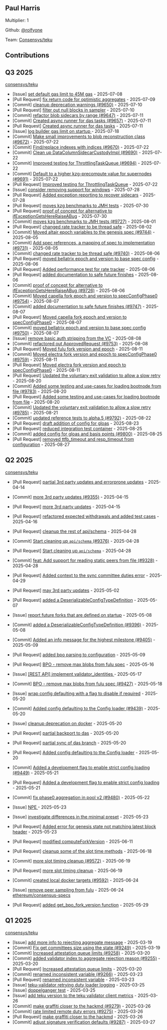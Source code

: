 
## Paul Harris
Multiplier: 1

Github: [@rolfyone](https://github.com/rolfyone)

Team: [Consensys/teku](https://github.com/Consensys/teku/pulls?q=author%3Arolfyone)

## Contributions

## Q3 2025


[consensys/teku](https://github.com/consensys/teku)
* [Issue] [set default gas limit to 45M gas](https://github.com/Consensys/teku/issues/9636) - 2025-07-08
* [Pull Request] [fix return code for optimistic aggregates](https://github.com/Consensys/teku/pull/9643) - 2025-07-09
* [Commit] [cleanup deprecation warnings (#9650)](https://github.com/Consensys/teku/commit/213a67cb9e30cea55bb17dabc4b53737f5b24f42) - 2025-07-10
* [Pull Request] [filter out null blocks in sampler](https://github.com/Consensys/teku/pull/9651) - 2025-07-10
* [Commit] [refactor blob sidecars by range (#9647)](https://github.com/Consensys/teku/commit/f92b699f512379d595fbcf6d916157880ee79eef) - 2025-07-11
* [Commit] [Created async runner for das tasks (#9657)](https://github.com/Consensys/teku/commit/d9e1a4be905d6dfa5d259ab15d869755c555d9e9) - 2025-07-11
* [Pull Request] [Created async runner for das tasks](https://github.com/Consensys/teku/pull/9657) - 2025-07-11
* [Issue] [log builder gas limit on startup ](https://github.com/Consensys/teku/issues/9679) - 2025-07-18
* [Commit] [Make small improvements to blob reconstruction class (#9672)](https://github.com/Consensys/teku/commit/db9688f4995c14db0cb22ad416b15abdd59fc8cd) - 2025-07-22
* [Commit] [Find/replace indexes with indices (#9670)](https://github.com/Consensys/teku/commit/87ef74c4eb743d810adca35be16f2f305d133b4b) - 2025-07-22
* [Commit] [Clean up DataColumnSidecarCustodyImpl (#9690)](https://github.com/Consensys/teku/commit/034ab4ef43ed59cb94dbddc6cdb56f1f31be826f) - 2025-07-22
* [Commit] [Improved testing for ThrottlingTaskQueue (#9694)](https://github.com/Consensys/teku/commit/1978ce573139b62d67baba2f06770587679f16cb) - 2025-07-22
* [Commit] [Default to a higher kzg-precompute value for supernodes (#9691)](https://github.com/Consensys/teku/commit/030820d24e191ea022b42106210ef8a621bf7a40) - 2025-07-22
* [Pull Request] [Improved testing for ThrottlingTaskQueue](https://github.com/Consensys/teku/pull/9694) - 2025-07-22
* [Issue] [consider removing support for windows](https://github.com/Consensys/teku/issues/9714) - 2025-07-28
* [Pull Request] [Added exception reporting to recover sidecars](https://github.com/Consensys/teku/pull/9716) - 2025-07-28
* [Pull Request] [moves kzg benchmarks to JMH tests](https://github.com/Consensys/teku/pull/9727) - 2025-07-30
* [Pull Request] [proof of concept for alternative to ifExceptionGetsHereRaiseABug](https://github.com/Consensys/teku/pull/9726) - 2025-07-30
* [Commit] [moves kzg benchmarks to JMH tests (#9727)](https://github.com/Consensys/teku/commit/ae27fd0aac952ba5ffa3d76fbe529b21019b5731) - 2025-08-01
* [Pull Request] [changed rate tracker to be thread safe](https://github.com/Consensys/teku/pull/9740) - 2025-08-02
* [Commit] [Moved altair epoch variables to the genesis spec (#9744)](https://github.com/Consensys/teku/commit/c4220932d8d8bb64ee3ae1c8d0859d347ed39827) - 2025-08-05
* [Commit] [Add spec references, a mapping of spec to implementation (#9731)](https://github.com/Consensys/teku/commit/169c4b71d3384bfbf86d9ef72afc2468a0d68a0b) - 2025-08-05
* [Commit] [changed rate tracker to be thread safe (#9740)](https://github.com/Consensys/teku/commit/491d204f3486d070cffe5e2da27784ae95a62937) - 2025-08-06
* [Pull Request] [moved bellatrix epoch and version to base spec config](https://github.com/Consensys/teku/pull/9750) - 2025-08-06
* [Pull Request] [Added performance test for rate tracker](https://github.com/Consensys/teku/pull/9748) - 2025-08-06
* [Pull Request] [added documentation to safe future finishes](https://github.com/Consensys/teku/pull/9747) - 2025-08-06
* [Commit] [proof of concept for alternative to ifExceptionGetsHereRaiseABug (#9726)](https://github.com/Consensys/teku/commit/a481442ddab9399149381b67bff5494461103313) - 2025-08-06
* [Commit] [Moved capella fork epoch and version to specConfigPhase0 (#9754)](https://github.com/Consensys/teku/commit/472175a9e9ff2713761e17e1bb8be8819c8c4b15) - 2025-08-07
* [Commit] [added documentation to safe future finishes (#9747)](https://github.com/Consensys/teku/commit/dfd3435030d6911485fe5e18daca0bc76d0cf4c6) - 2025-08-07
* [Pull Request] [Moved capella fork epoch and version to specConfigPhase0](https://github.com/Consensys/teku/pull/9754) - 2025-08-07
* [Commit] [moved bellatrix epoch and version to base spec config (#9750)](https://github.com/Consensys/teku/commit/7dea3be094f9f7deaf0abdabdca4ad6715bd6939) - 2025-08-07
* [Issue] [remove basic auth stripping from the VC](https://github.com/Consensys/teku/issues/9755) - 2025-08-08
* [Commit] [refactored out ApprovedRequest (#9753)](https://github.com/Consensys/teku/commit/8562dc40c935e92d33d3604b2ea159bfe9bd1f93) - 2025-08-08
* [Pull Request] [Moved fulu fork version and epoch](https://github.com/Consensys/teku/pull/9760) - 2025-08-11
* [Commit] [Moved electra fork version and epoch to specConfigPhase0 (#9759)](https://github.com/Consensys/teku/commit/f59d212135f210e36515ce6f09bddd71ad558341) - 2025-08-11
* [Pull Request] [Moved electra fork version and epoch to specConfigPhase0](https://github.com/Consensys/teku/pull/9759) - 2025-08-11
* [Pull Request] [Updated the voluntary exit validation to allow a slow retry](https://github.com/Consensys/teku/pull/9785) - 2025-08-20
* [Commit] [Added some testing and use-cases for loading bootnode from file (#9783)](https://github.com/Consensys/teku/commit/375dcfe97e8f3c15f09f9c2c2262f93617c89d76) - 2025-08-20
* [Pull Request] [Added some testing and use-cases for loading bootnode from file](https://github.com/Consensys/teku/pull/9783) - 2025-08-20
* [Commit] [Updated the voluntary exit validation to allow a slow retry (#9785)](https://github.com/Consensys/teku/commit/3d64ab9d4ae1d82758a0ea790062b3ecd1ca28f7) - 2025-08-21
* [Commit] [updated reference tests to alpha.5 (#9792)](https://github.com/Consensys/teku/commit/c4e7185250fb81d7256db12eb043667e36c0541f) - 2025-08-22
* [Pull Request] [draft addition of config for gloas](https://github.com/Consensys/teku/pull/9800) - 2025-08-23
* [Pull Request] [reduced integration test container](https://github.com/Consensys/teku/pull/9802) - 2025-08-25
* [Commit] [added config for gloas and basis points (#9800)](https://github.com/Consensys/teku/commit/8b4cecfc7ea1e9ce5c7dbed6dc940b9609b56090) - 2025-08-25
* [Pull Request] [removed ttfb_timeout and resp_timeout from configuration](https://github.com/Consensys/teku/pull/9815) - 2025-08-27
## Q2 2025


[consensys/teku](https://github.com/consensys/teku)
* [Pull Request] [partial 3rd party updates and errorprone updates](https://github.com/Consensys/teku/pull/9351) - 2025-04-14
* [Commit] [more 3rd party updates (#9355)](https://github.com/Consensys/teku/commit/4d354eb00d04878b98283b632eb44ad239261aa7) - 2025-04-15
* [Pull Request] [more 3rd party updates](https://github.com/Consensys/teku/pull/9355) - 2025-04-15
* [Pull Request] [refactored expected withdrawals and added test cases](https://github.com/Consensys/teku/pull/9361) - 2025-04-16
* [Pull Request] [cleanup the rest of api/schema](https://github.com/Consensys/teku/pull/9377) - 2025-04-28
* [Commit] [Start cleaning up `api/schema` (#9376)](https://github.com/Consensys/teku/commit/fe4a9394507bd8f6f7d9835bdfdd50c3519fab98) - 2025-04-28
* [Pull Request] [Start cleaning up `api/schema`](https://github.com/Consensys/teku/pull/9376) - 2025-04-28
* [Commit] [feat: Add support for reading static peers from file (#9328)](https://github.com/Consensys/teku/commit/5dad0ed9e385954ee9baf04c77919eb5e869d25c) - 2025-04-28
* [Pull Request] [Added context to the sync committee duties error](https://github.com/Consensys/teku/pull/9380) - 2025-04-29
* [Pull Request] [may 3rd party updates](https://github.com/Consensys/teku/pull/9388) - 2025-05-02
* [Pull Request] [added a DeserializableConfigTypeDefinition](https://github.com/Consensys/teku/pull/9396) - 2025-05-07
* [Issue] [report future forks that are defined on startup](https://github.com/Consensys/teku/issues/9400) - 2025-05-08
* [Commit] [added a DeserializableConfigTypeDefinition (#9396)](https://github.com/Consensys/teku/commit/10d82630286413438f60ac6d8e2ee394510515de) - 2025-05-08
* [Commit] [Added an info message for the highest milestone (#9405)](https://github.com/Consensys/teku/commit/989b142a9bfd3f0b760159cc47fb549a15a35bb5) - 2025-05-09
* [Pull Request] [added bpo parsing to configuration](https://github.com/Consensys/teku/pull/9406) - 2025-05-09
* [Pull Request] [BPO - remove max blobs from fulu spec](https://github.com/Consensys/teku/pull/9427) - 2025-05-16
* [Issue] [[REST API] implement validator_identities ](https://github.com/Consensys/teku/issues/9429) - 2025-05-17
* [Commit] [BPO - remove max blobs from fulu spec (#9427)](https://github.com/Consensys/teku/commit/1109fd434bec2ced0c84f9001bee3b0e23f18b40) - 2025-05-18
* [Issue] [wrap config defaulting with a flag to disable if required](https://github.com/Consensys/teku/issues/9443) - 2025-05-20
* [Commit] [Added config defaulting to the Config loader (#9439)](https://github.com/Consensys/teku/commit/5b9a712315251122f4489bd1625ea95994a3c560) - 2025-05-20
* [Issue] [cleanup deprecation on docker](https://github.com/Consensys/teku/issues/9442) - 2025-05-20
* [Pull Request] [partial backport to das](https://github.com/Consensys/teku/pull/9441) - 2025-05-20
* [Pull Request] [partial sync of das branch](https://github.com/Consensys/teku/pull/9440) - 2025-05-20
* [Pull Request] [Added config defaulting to the Config loader](https://github.com/Consensys/teku/pull/9439) - 2025-05-20
* [Commit] [Added a development flag to enable strict config loading (#9449)](https://github.com/Consensys/teku/commit/c7f9a3c2b68622fa8d753903102ba78860985da1) - 2025-05-21
* [Pull Request] [Added a development flag to enable strict config loading](https://github.com/Consensys/teku/pull/9449) - 2025-05-21
* [Commit] [fix phase0 aggregation in pool v2 (#9480)](https://github.com/Consensys/teku/commit/818ed0d63daceb035b8d34f56d7258348a0eed2c) - 2025-05-22
* [Issue] [NPE ](https://github.com/Consensys/teku/issues/9485) - 2025-05-23
* [Issue] [investigate differences in the minimal preset](https://github.com/Consensys/teku/issues/9483) - 2025-05-23
* [Pull Request] [Added error for genesis state not matching latest block header](https://github.com/Consensys/teku/pull/9482) - 2025-05-23

* [Pull Request] [modified computeForkVersion](https://github.com/Consensys/teku/pull/9551) - 2025-06-11
* [Pull Request] [cleanup some of the slot time methods](https://github.com/Consensys/teku/pull/9562) - 2025-06-18
* [Commit] [more slot timing cleanup (#9572)](https://github.com/Consensys/teku/commit/c35317de6bfaf2f9b198c528a35e4acecd60e25e) - 2025-06-19
* [Pull Request] [more slot timing cleanup](https://github.com/Consensys/teku/pull/9572) - 2025-06-19
* [Commit] [created local docker targets (#9592)](https://github.com/Consensys/teku/commit/66841968b95bdf292603b62e0bc7ce0a65c65e15) - 2025-06-24
* [Issue] [remove peer sampling from fulu](https://github.com/Consensys/teku/issues/9593) - 2025-06-24
[ethereum/consensus-specs](https://github.com/ethereum/consensus-specs)
* [Pull Request] [added get_bpo_fork_version function](https://github.com/ethereum/consensus-specs/pull/4343) - 2025-05-29
## Q1 2025

[consensys/teku](https://github.com/consensys/teku)
* [Issue] [add more info to rejecting aggregate message](https://github.com/Consensys/teku/issues/9251) - 2025-03-19
* [Commit] [Fix get committees size using the state (#9249)](https://github.com/Consensys/teku/commit/35bf38d7be87fb869a4261d5695c8fe9028b3c3f) - 2025-03-19
* [Commit] [Increased attestation queue limits (#9258)](https://github.com/Consensys/teku/commit/59a73806461e83bda3d65459459cabb6654a8ad2) - 2025-03-20
* [Commit] [added validator index to aggregate rejection reason (#9255)](https://github.com/Consensys/teku/commit/725919d263a775f9a49e6e466496cde0f092709f) - 2025-03-20
* [Pull Request] [Increased attestation queue limits](https://github.com/Consensys/teku/pull/9258) - 2025-03-20
* [Commit] [renamed inconsistent variable (#9266)](https://github.com/Consensys/teku/commit/155a7b5819fd8e158237d2fd7208e6dccb0751bb) - 2025-03-23
* [Pull Request] [renamed inconsistent variable](https://github.com/Consensys/teku/pull/9266) - 2025-03-23
* [Issue] [teku-validator retrying duty loader logging](https://github.com/Consensys/teku/issues/9273) - 2025-03-25
* [Issue] [doppelganger test](https://github.com/Consensys/teku/issues/9270) - 2025-03-25
* [Issue] [add teku version to the teku validator client metrics](https://github.com/Consensys/teku/issues/9281) - 2025-03-26
* [Commit] [make graffiti closer to the hackmd (#9279)](https://github.com/Consensys/teku/commit/f0e0e6609a64dc867aa2393d308eac9068cc21e9) - 2025-03-26
* [Commit] [rate limited remote duty errors (#9275)](https://github.com/Consensys/teku/commit/1fb8a6dbcb7ee4433dc32bf5fccbd00f676700d3) - 2025-03-26
* [Pull Request] [make graffiti closer to the hackmd](https://github.com/Consensys/teku/pull/9279) - 2025-03-26
* [Commit] [adjust signature verification defaults (#9287)](https://github.com/Consensys/teku/commit/a3d4ecd4febeaf5f5e07afe54725480f2001d4f2) - 2025-03-27

